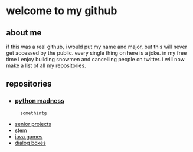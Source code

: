 # welcome to my github

## about me
if this was a real github, i would put my name and major, but this will never get accessed by the public.  every single thing on here is a joke.  in my free time i enjoy building snowmen and cancelling people on twitter.  i will now make a list of all my repositories.  

## repositories

- ### [python madness](https://github.com/deadfishh/python-madness)
        somethintg
- [senior projects](https://github.com/deadfishh/senior-shit)
- [stem](https://github.com/deadfishh/stem)
- [java games](https://github.com/deadfishh/games)
- [dialog boxes](https://github.com/deadfishh/dialog-boxes)
